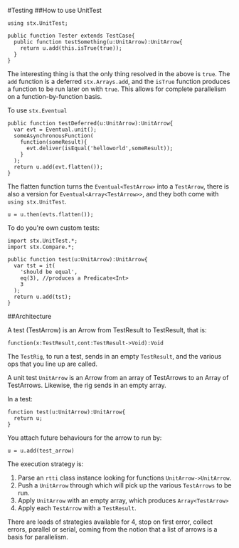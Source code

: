 #Testing
##How to use UnitTest

    using stx.UnitTest;
    
    public function Tester extends TestCase{
      public function testSomething(u:UnitArrow):UnitArrow{
        return u.add(this.isTrue(true));
      }
    }

The interesting thing is that the only thing resolved in the above is `true`. The `add` function is a deferred `stx.Arrays.add`, and
the `isTrue` function produces a function to be run later on with `true`. This allows for complete parallelism on a function-by-function basis.

To use `stx.Eventual`

    public function testDeferred(u:UnitArrow):UnitArrow{
      var evt = Eventual.unit();
      someAsynchronousFunction(
        function(someResult){
          evt.deliver(isEqual('helloworld',someResult));
        }
      );
      return u.add(evt.flatten());
    }

The flatten function turns the `Eventual<TestArrow>` into a `TestArrow`, there is also a version for `Eventual<Array<TestArrow>>`, and they both come with `using stx.UnitTest`.

    u = u.then(evts.flatten());

To do you're own custom tests:

    import stx.UnitTest.*;
    import stx.Compare.*;

    public function test(u:UnitArrow):UnitArrow{
      var tst = it(
        'should be equal',
        eq(3), //produces a Predicate<Int>
        3
      );
      return u.add(tst);
    }

##Architecture

A test (TestArrow) is an Arrow from TestResult to TestResult, that is: 

    function(x:TestResult,cont:TestResult->Void):Void

The `TestRig`, to run a test, sends in an empty `TestResult`, and the various ops that you line up are called.

A unit test `UnitArrow` is an Arrow from an array of TestArrows to an Array of TestArrows. Likewise, the rig sends in an empty array.

In a test:

    function test(u:UnitArrow):UnitArrow{
      return u;
    }

You attach future behaviours for the arrow to run by:

    u = u.add(test_arrow)

The execution strategy is:
  1) Parse an `rtti` class instance looking for functions `UnitArrow->UnitArrow`. 
  2) Push a `UnitArrow` through which will pick up the various `TestArrows` to be run.
  3) Apply `UnitArrow` with an empty array, which produces `Array<TestArrow>`
  4) Apply each `TestArrow` with a `TestResult`.

There are loads of strategies available for 4, stop on first error, collect errors, parallel or serial, coming from the notion that a list of
arrows is a basis for parallelism.
